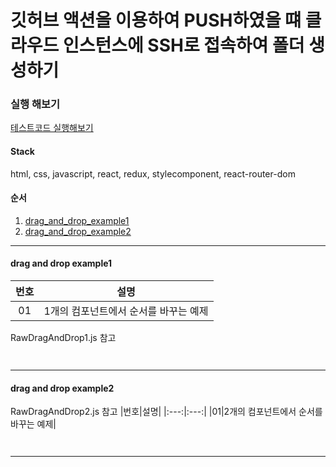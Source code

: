 # 깃허브 액션을 이용하여 PUSH하였을 떄 클라우드 인스턴스에 SSH로 접속하여 폴더 생성하기

### 실행 해보기
<a href="http://ssssksss1.github.io/React_Drag_And_Drop_Test" target="_blank">테스트코드 실행해보기</a>

#### Stack
html, css, javascript, react, redux, stylecomponent, react-router-dom

#### 순서
1. [drag_and_drop_example1](#drag-and-drop-example1)
2. [drag_and_drop_example2](#drag-and-drop-example2)

---

#### drag and drop example1
|번호|설명|
|:---:|:---:|
|01|1개의 컴포넌트에서 순서를 바꾸는 예제|
RawDragAndDrop1.js 참고
```
    
```
---
#### drag and drop example2
RawDragAndDrop2.js 참고
|번호|설명|
|:---:|:---:|
|01|2개의 컴포넌트에서 순서를 바꾸는 예제|
```
    
```
---
